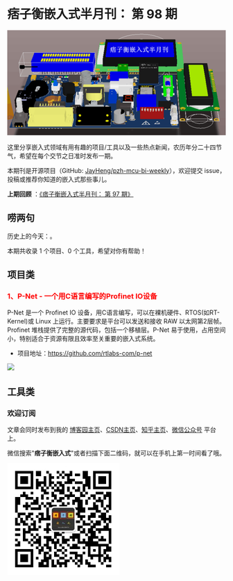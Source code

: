 # 痞子衡嵌入式半月刊： 第 98 期

![](https://raw.githubusercontent.com/JayHeng/pzh-mcu-bi-weekly/master/pics/pzh_mcu_bi_weekly.PNG)

这里分享嵌入式领域有用有趣的项目/工具以及一些热点新闻，农历年分二十四节气，希望在每个交节之日准时发布一期。

本期刊是开源项目（GitHub: [JayHeng/pzh-mcu-bi-weekly](https://github.com/JayHeng/pzh-mcu-bi-weekly)），欢迎提交 issue，投稿或推荐你知道的嵌入式那些事儿。

**上期回顾** ：[《痞子衡嵌入式半月刊： 第 97 期》](https://www.cnblogs.com/henjay724/p/18125131)

## 唠两句

历史上的今天：。

本期共收录 1 个项目、0 个工具，希望对你有帮助！

## 项目类

### <font color="red">1、P-Net - 一个用C语言编写的Profinet IO设备</font>

P-Net 是一个 Profinet IO 设备，用C语言编写，可以在裸机硬件、RTOS(如RT-Kernel)或 Linux 上运行。主要要求是平台可以发送和接收 RAW 以太网第2层帧。Profinet 堆栈提供了完整的源代码，包括一个移植层。P-Net 易于使用，占用空间小，特别适合于资源有限且效率至关重要的嵌入式系统。

 * 项目地址：https://github.com/rtlabs-com/p-net

 ![](https://raw.githubusercontent.com/JayHeng/pzh-mcu-bi-weekly/master/pics/issue-098/.PNG)



## 工具类



### 欢迎订阅

文章会同时发布到我的 [博客园主页](https://www.cnblogs.com/henjay724/)、[CSDN主页](https://blog.csdn.net/henjay724)、[知乎主页](https://www.zhihu.com/people/henjay724)、[微信公众号](http://weixin.sogou.com/weixin?type=1&query=痞子衡嵌入式) 平台上。

微信搜索"__痞子衡嵌入式__"或者扫描下面二维码，就可以在手机上第一时间看了哦。

![](https://raw.githubusercontent.com/JayHeng/pzhmcu-picture/master/wechat/pzhMcu_qrcode_258x258.jpg)

